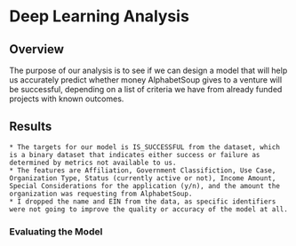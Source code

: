 # Deep Learning Analysis

## Overview 
The purpose of our analysis is to see if we can design a model that will help us accurately predict whether money AlphabetSoup gives to a venture will be successful, depending on a list of criteria we have from already funded projects with known outcomes.

## Results
    * The targets for our model is IS_SUCCESSFUL from the dataset, which is a binary dataset that indicates either success or failure as determined by metrics not available to us.
    * The features are Affiliation, Government Classifiction, Use Case, Organization Type, Status (currently active or not), Income Amount, Special Considerations for the application (y/n), and the amount the organization was requesting from AlphabetSoup.
    * I dropped the name and EIN from the data, as specific identifiers were not going to improve the quality or accuracy of the model at all.

### Evaluating the Model
